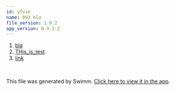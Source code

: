 ```yaml
---
id: yfvie
name: 093 bla
file_version: 1.0.2
app_version: 0.9.2-2
---
```


<!-- Steps - Do not remove this comment -->
1. [bla](bla.233bj.sw.md)
2. [THis_is_test](this_is_test.7rmgz.sw.md)
3. [link](https://raw.githubusercontent.com/BetaSu/big-react/master/README.md)


<br/>

This file was generated by Swimm. [Click here to view it in the app](https://swimm-web-app.web.app/repos/ls4DA2fLasmQuEbT4ipw/docs/yfvie).